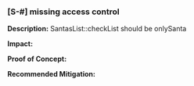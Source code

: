 ### [S-#]  missing access control 


**Description:** 
SantasList::checkList should be onlySanta

**Impact:** 

**Proof of Concept:**

**Recommended Mitigation:** 
